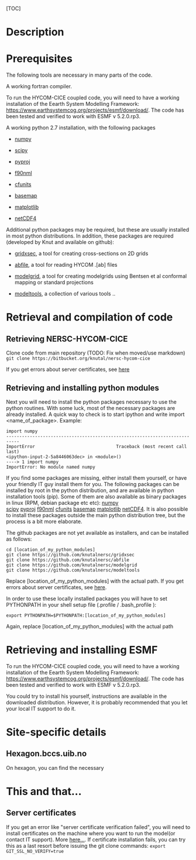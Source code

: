 [TOC]

# Description

# Prerequisites

The following tools are necessary in many parts of the code.

A working fortran compiler.

To run the HYCOM-CICE coupled code, you will need to have a working installation of the Eearth System Modelling Framework: https://www.earthsystemcog.org/projects/esmf/download/. The code has been tested and verified to work with ESMF v 5.2.0.rp3.

A working python 2.7 installation, with the following packages

* [numpy](https://pypi.python.org/pypi/numpy)

* [scipy](https://pypi.python.org/pypi/scipy)

* [pyproj](https://pypi.python.org/pypi/pyproj)

* [f90nml](https://pypi.python.org/pypi/f90nml)

* [cfunits](https://pypi.python.org/pypi/cfunits)

* [basemap](https://pypi.python.org/pypi/basemap)

* [matplotlib](https://pypi.python.org/pypi/matplotlib)
* [netCDF4](https://pypi.python.org/pypi/netCDF4)

Additional python packages may be required, but these are usually installed in most python distributions. In addition, these packages are required (developed by Knut and available on github):

* [gridxsec](https://github.com/knutalnersc/gridxsec), a tool for creating cross-sections on 2D grids 

* [abfile](https://github.com/knutalnersc/abfile), a tool for reading HYCOM .[ab] files 

* [modelgrid](https://github.com/knutalnersc/modelgrid), a tool for creating modelgrids using Bentsen et al conformal mapping or standard projections 

* [modeltools](https://github.com/knutalnersc/modeltools), a collection of various tools .. 

# Retrieval and compilation of code

## Retrieving NERSC-HYCOM-CICE
Clone code from main repository (TODO: Fix when moved/use markdown)
`
git clone https://bitbucket.org/knutal/nersc-hycom-cice
`

If you get errors about server certificates, see [here](../..//overview#markdown-header-server-certificates)


## Retrieving and installing python modules

Next you will need to install the python packages necessary to use the  python routines. With some luck, most of the necessary packages are already installed.  A quick way to check is to start ipython and write import <name_of_package>. Example:

    import numpy
    ---------------------------------------------------------------------------
    ImportError                               Traceback (most recent call last)
    <ipython-input-2-5a8446063dec> in <module>()
    ----> 1 import numpy
    ImportError: No module named numpy

If you find some packages are missing, either install them yourself, or have your friendly IT guy install them for you. The following packages can be installed by root in the python distribution, and are available in python installation tools (pip). Some of them are also available as binary packages in linux (RPM, debian package etc etc):
[numpy](https://pypi.python.org/pypi/numpy)  
[scipy](https://pypi.python.org/pypi/scipy) 
[pyproj](https://pypi.python.org/pypi/pyproj) 
[f90nml](https://pypi.python.org/pypi/f90nml) 
[cfunits](https://pypi.python.org/pypi/cfunits) 
[basemap](https://pypi.python.org/pypi/basemap) 
[matplotlib](https://pypi.python.org/pypi/matplotlib) 
[netCDF4](https://pypi.python.org/pypi/netCDF4). It is also possible to install these packages outside the main python distribution tree, but the process is a bit more elaborate.

The github packages are not yet available as installers, and can be installed as follows:

    cd [location_of_my_python_modules]
    git clone https://github.com/knutalnersc/gridxsec
    git clone https://github.com/knutalnersc/abfile
    git clone https://github.com/knutalnersc/modelgrid
    git clone https://github.com/knutalnersc/modeltools

Replace [location_of_my_python_modules] with the actual path. If you get errors about server certificates, see [here](../..//overview#markdown-header-server-certificates). 

In order to use these locally installed packages you will have to set PYTHONPATH in your shell setup file (.profile / .bash_profile ):

    export PYTHONPATH=$PYTHONPATH:[location_of_my_python_modules]

Again, replace [location_of_my_python_modules] with the actual path

# Retrieving and installing ESMF

To run the HYCOM-CICE coupled code, you will need to have a working installation of the Eearth System Modelling Framework: https://www.earthsystemcog.org/projects/esmf/download/. The code has been tested and verified to work with ESMF v 5.2.0.rp3.

You could try to install his yourself, instructions are available in the downloaded distribution. However, it is probably recommended that you let your local IT support to do it.


# Site-specific details

## Hexagon.bccs.uib.no

On hexagon, you can find the necessary 


# This and that...

## Server certificates
If you get an error like "server certificate verification failed", you will need to install certificates on the machine where you want to run the model(or contact IT support). More [here...](https://en.wikipedia.org/wiki/Certificate_authority). If certificate installation fails, you can try this as a last resort before issuing the git clone commands:
`
export GIT_SSL_NO_VERIFY=true
`